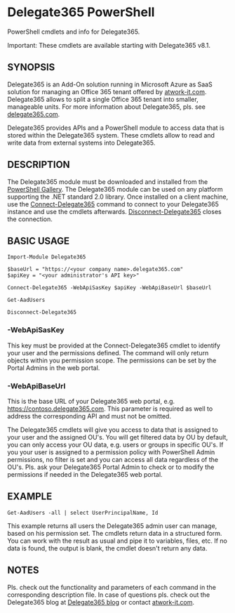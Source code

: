 # Delegate365 PowerShell
PowerShell cmdlets and info for Delegate365.

Important: These cmdlets are available starting with Delegate365 v8.1.

## SYNOPSIS
Delegate365 is an Add-On solution running in Microsoft Azure as SaaS solution for managing an Office 365 tenant offered by [atwork-it.com](https://www.atwork-it.com/). Delegate365 allows to split a single Office 365 tenant into smaller, manageable units. For more information about Delegate365, pls. see [delegate365.com](https://www.delegate365.com/).

Delegate365 provides APIs and a PowerShell module to access data that is stored within the Delegate365 system.
These cmdlets allow to read and write data from external systems into Delegate365.

## DESCRIPTION
The Delegate365 module must be downloaded and installed from the [PowerShell Gallery](https://powershellgallery.com/packages/Delegate365/). The Delegate365 module can be used on any platform supporting the .NET standard 2.0 library. Once installed on a client machine, use the [Connect-Delegate365](Connect-Delegate365.md) command to connect to your Delegate365 instance and use the cmdlets afterwards. [Disconnect-Delegate365](Disconnect-Delegate365.md) closes the connection.

## BASIC USAGE
```
Import-Module Delegate365

$baseUrl = "https://<your company name>.delegate365.com"
$apiKey = "<your administrator's API key>"

Connect-Delegate365 -WebApiSasKey $apiKey -WebApiBaseUrl $baseUrl

Get-AadUsers

Disconnect-Delegate365
```

### -WebApiSasKey
This key must be provided at the Connect-Delegate365 cmdlet to identify your user and the permissions defined. The command will only return objects within you permission scope. The permissions can be set by the Portal Admins in the web portal.

### -WebApiBaseUrl
This is the base URL of your Delegate365 web portal, e.g. https://contoso.delegate365.com. This parameter is required as well to address the corresponding API and must not be omitted.

The Delegate365 cmdlets will give you access to data that is assigned to your user and the assigned OU's. You will get filtered data by OU by default, you can only access your OU data, e.g. users or groups in specific OU's.
If you your user is assigned to a permission policy with PowerShell Admin permissions, no filter is set and you can access all data regardless of the OU's. Pls. ask your Delegate365 Portal Admin to check or to modify the permissions if needed in the Delegate365 web portal.

## EXAMPLE
```
Get-AadUsers -all | select UserPrincipalName, Id
```
This example returns all users the Delegate365 admin user can manage, based on his permission set.
The cmdlets return data in a structured form. You can work with the result as usual and pipe it to variables, files, etc. If no data is found, the output is blank, the cmdlet doesn't return any data.

## NOTES
Pls. check out the functionality and parameters of each command in the corresponding description file.
In case of questions pls. check out the Delegate365 blog at [Delegate365 blog](http://blog.atwork.at/category/Delegate365) or contact [atwork-it.com](https://www.atwork-it.com/).

